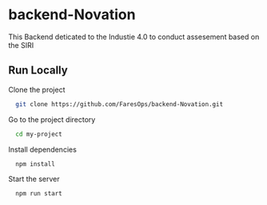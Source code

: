 
# backend-Novation


This Backend deticated to the Industie 4.0 to conduct assesement based on the SIRI

## Run Locally

Clone the project

```bash
  git clone https://github.com/FaresOps/backend-Novation.git
```

Go to the project directory

```bash
  cd my-project
```

Install dependencies

```bash
  npm install
```

Start the server

```bash
  npm run start
```

